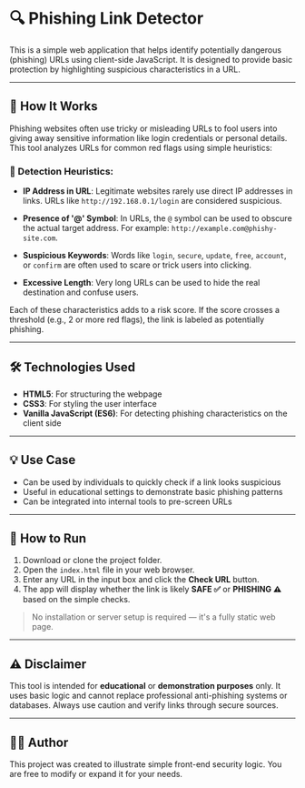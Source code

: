 # 🔍 Phishing Link Detector

This is a simple web application that helps identify potentially dangerous (phishing) URLs using client-side JavaScript. It is designed to provide basic protection by highlighting suspicious characteristics in a URL.

---

## 🧠 How It Works

Phishing websites often use tricky or misleading URLs to fool users into giving away sensitive information like login credentials or personal details. This tool analyzes URLs for common red flags using simple heuristics:

### 🔐 Detection Heuristics:

- **IP Address in URL**: Legitimate websites rarely use direct IP addresses in links. URLs like `http://192.168.0.1/login` are considered suspicious.
  
- **Presence of '@' Symbol**: In URLs, the `@` symbol can be used to obscure the actual target address. For example: `http://example.com@phishy-site.com`.
  
- **Suspicious Keywords**: Words like `login`, `secure`, `update`, `free`, `account`, or `confirm` are often used to scare or trick users into clicking.
  
- **Excessive Length**: Very long URLs can be used to hide the real destination and confuse users.

Each of these characteristics adds to a risk score. If the score crosses a threshold (e.g., 2 or more red flags), the link is labeled as potentially phishing.

---

## 🛠️ Technologies Used

- **HTML5**: For structuring the webpage
- **CSS3**: For styling the user interface
- **Vanilla JavaScript (ES6)**: For detecting phishing characteristics on the client side

---

## 💡 Use Case

- Can be used by individuals to quickly check if a link looks suspicious
- Useful in educational settings to demonstrate basic phishing patterns
- Can be integrated into internal tools to pre-screen URLs

---

## 📌 How to Run

1. Download or clone the project folder.
2. Open the `index.html` file in your web browser.
3. Enter any URL in the input box and click the **Check URL** button.
4. The app will display whether the link is likely **SAFE ✅** or **PHISHING ⚠️** based on the simple checks.

> No installation or server setup is required — it's a fully static web page.

---

## ⚠️ Disclaimer

This tool is intended for **educational** or **demonstration purposes** only. It uses basic logic and cannot replace professional anti-phishing systems or databases. Always use caution and verify links through secure sources.

---

## 👨‍💻 Author

This project was created to illustrate simple front-end security logic. You are free to modify or expand it for your needs.

